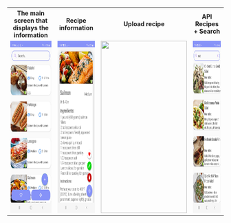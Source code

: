# 
<table>
  <tr>
    <th>The main screen that displays the information</th>
    <th>Recipe information</th>
    <th>Upload recipe</th>
    <th>API Recipes + Search</th>
  </tr>
  <tr>
    <td><img src="screenshots/My recipes.jpg" width="200" height="400"></td>
    <td><img src="screenshots/Recipe information.jpg" width="200" height="400"></td>
    <td><img src="screenshots/Add recipes.jpg" width="200" height="400"></td>
    <td><img src="screenshots/API Recipes + Search.jpg" width="200" height="400"></td>
  </tr>
</table>
